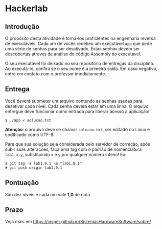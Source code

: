 # Hackerlab

## Introdução

O propósito desta atividade é torná-los proficientes na engenharia reversa de executáveis. Cada um de vocês recebeu um executável `app` que pede uma série de senhas para ser desativado. Estas senhas devem ser descobertas através da análise do código Assembly do executável.

O seu executável foi deixado no seu repositório de entregas da disciplina. Ao executá-lo, confira se o seu nome é a primeira saída. Em caso negativo, entre em contato com o professor imediatamente.

## Entrega

Você deverá submeter um arquivo contendo as senhas usadas para desativar cada nível. Cada senha deverá estar em uma linha. O arquivo entregue deve funcionar como entrada para liberar acesso à aplicação!

<div class="termy">

```console
$ ./app < solucao.txt
```

</div>

**Atenção**: o arquivo deve se chamar `solucao.txt`, ser editado no Linux e codificado como UTF-8.

Para que sua solução seja considerada pelo servidor de correção, após subir suas alterações, faça uma tag com o padrão de nomenclatura `lab1.x.y`, substituindo `x` e `y` por qualquer número inteiro! Ex:

<div class="termy">

```console
$ git tag -a lab1.0.1 -m "lab1.0.1"
# git push origin lab1.0.1
```

</div>


## Pontuação

São dez níveis e cada um vale **1,0** de nota.

## Prazo

Veja mais em https://insper.github.io/SistemasHardwareSoftware/sobre/